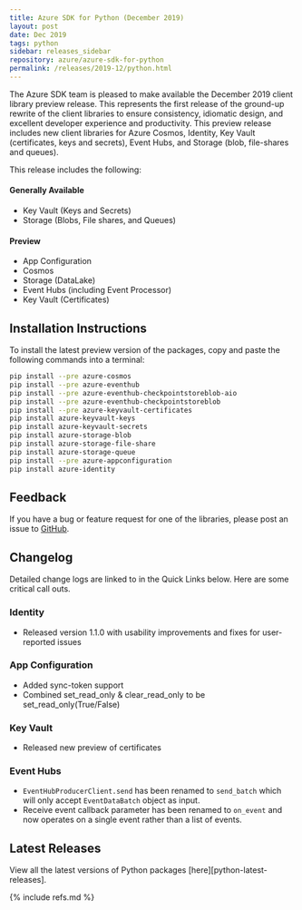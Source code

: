 ```yaml
---
title: Azure SDK for Python (December 2019)
layout: post
date: Dec 2019
tags: python
sidebar: releases_sidebar
repository: azure/azure-sdk-for-python
permalink: /releases/2019-12/python.html
---
```


The Azure SDK team is pleased to make available the December 2019 client library preview release. This represents the first release of the ground-up rewrite of the client libraries to ensure consistency, idiomatic design, and excellent developer experience and productivity. This preview release includes new client libraries for Azure Cosmos, Identity, Key Vault (certificates, keys and secrets), Event Hubs, and Storage (blob, file-shares and queues).

This release includes the following:

#### Generally Available

- Key Vault (Keys and Secrets)
- Storage (Blobs, File shares, and Queues)

#### Preview

- App Configuration
- Cosmos
- Storage (DataLake)
- Event Hubs (including Event Processor)
- Key Vault (Certificates)

## Installation Instructions

To install the latest preview version of the packages, copy and paste the following commands into a terminal:

```bash
pip install --pre azure-cosmos
pip install --pre azure-eventhub
pip install --pre azure-eventhub-checkpointstoreblob-aio
pip install --pre azure-eventhub-checkpointstoreblob
pip install --pre azure-keyvault-certificates
pip install azure-keyvault-keys
pip install azure-keyvault-secrets
pip install azure-storage-blob
pip install azure-storage-file-share
pip install azure-storage-queue
pip install --pre azure-appconfiguration
pip install azure-identity
```

## Feedback

If you have a bug or feature request for one of the libraries, please post an issue to [GitHub](https://github.com/azure/azure-sdk-for-python/issues).

## Changelog

Detailed change logs are linked to in the Quick Links below. Here are some critical call outs.

### Identity

- Released version 1.1.0 with usability improvements and fixes for user-reported issues

### App Configuration

- Added sync-token support
- Combined set_read_only & clear_read_only to be set_read_only(True/False)

### Key Vault

- Released new preview of certificates

### Event Hubs

- `EventHubProducerClient.send` has been renamed to `send_batch` which will only accept `EventDataBatch` object as input.
- Receive event callback parameter has been renamed to `on_event` and now operates on a single event rather than a list of events.

## Latest Releases

View all the latest versions of Python packages [here][python-latest-releases].

{% include refs.md %}
